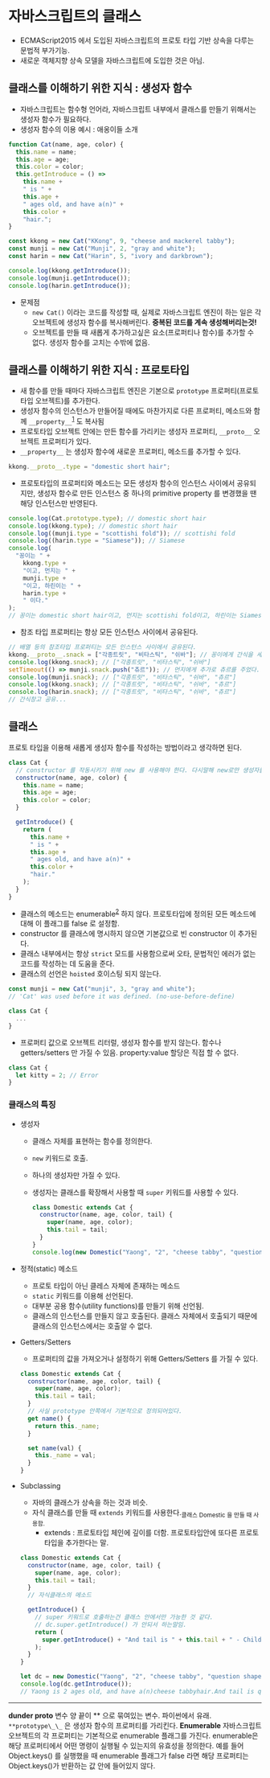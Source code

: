 # 자바스크립트의 클래스

- ECMAScript2015 에서 도입된 자바스크립트의 프로토 타입 기반 상속을 다루는 문법적 부가기능.
- 새로운 객체지향 상속 모델을 자바스크립트에 도입한 것은 아님.

## 클래스를 이해하기 위한 지식 : 생성자 함수

- 자바스크립트는 함수형 언어라, 자바스크립트 내부에서 클래스를 만들기 위해서는 생성자 함수가 필요하다.
- 생성자 함수의 이용 예시 : 애옹이들 소개

```javascript
function Cat(name, age, color) {
  this.name = name;
  this.age = age;
  this.color = color;
  this.getIntroduce = () =>
    this.name +
    " is " +
    this.age +
    " ages old, and have a(n)" +
    this.color +
    "hair.";
}

const kkong = new Cat("KKong", 9, "cheese and mackerel tabby");
const munji = new Cat("Munji", 2, "gray and white");
const harin = new Cat("Harin", 5, "ivory and darkbrown");

console.log(kkong.getIntroduce());
console.log(munji.getIntroduce());
console.log(harin.getIntroduce());
```

- 문제점
  - `new Cat()` 이라는 코드를 작성할 때, 실제로 자바스크립트 엔진이 하는 일은 각 오브젝트에 생성자 함수를 복사해버린다. **중복된 코드를 계속 생성해버리는것!**
  - 오브젝트를 만들 때 새롭게 추가하고싶은 요소(프로퍼티나 함수)를 추가할 수 없다. 생성자 함수를 고치는 수밖에 없음.

## 클래스를 이해하기 위한 지식 : 프로토타입

- 새 함수를 만들 때마다 자바스크립트 엔진은 기본으로 `prototype` 프로퍼티(프로토 타입 오브젝트)를 추가한다.
- 생성자 함수의 인스턴스가 만들어질 때에도 마찬가지로 다른 프로퍼티, 메소드와 함께 `__property__`<sup>[1](#dunder)</sup> 도 복사됨
- 프로토타입 오브젝트 안에는 만든 함수를 가리키는 생성자 프로퍼티, `__proto__` 오브젝트 프로퍼티가 있다.
- `__property__` 는 생성자 함수에 새로운 프로퍼티, 메소드를 추가할 수 있다.

```javascript : 꽁이의 종을 추가하자.
kkong.__proto__.type = "domestic short hair";
```

- 프로토타입의 프로퍼티와 메소드는 모든 생성자 함수의 인스턴스 사이에서 공유되지만, 생성자 함수로 만든 인스턴스 중 하나의 primitive property 를 변경했을 땐 해당 인스턴스만 반영된다.

```javascript : 애옹이들의 종
console.log(Cat.prototype.type); // domestic short hair
console.log(kkong.type); // domestic short hair
console.log((munji.type = "scottishi fold")); // scottishi fold
console.log((harin.type = "Siamese")); // Siamese
console.log(
  "꽁이는 " +
    kkong.type +
    "이고, 먼지는 " +
    munji.type +
    "이고, 하린이는 " +
    harin.type +
    " 이다."
);
// 꽁이는 domestic short hair이고, 먼지는 scottishi fold이고, 하린이는 Siamese 이다.
```

- 참조 타입 프로퍼티는 항상 모든 인스턴스 사이에서 공유된다.

```javascript : 애옹이들 간식주기
// 배열 등의 참조타입 프로퍼티는 모든 인스턴스 사이에서 공유된다.
kkong.__proto__.snack = ["각종트릿", "비타스틱", "쉬바"]; // 꽁이에게 간식을 세개 주었다.
console.log(kkong.snack); // ["각종트릿", "비타스틱", "쉬바"]
setTimeout(() => munji.snack.push("츄르")); // 먼지에게 추가로 츄르를 주었다.
console.log(munji.snack); // ["각종트릿", "비타스틱", "쉬바", "츄르"]
console.log(kkong.snack); // ["각종트릿", "비타스틱", "쉬바", "츄르"]
console.log(harin.snack); // ["각종트릿", "비타스틱", "쉬바", "츄르"]
// 간식창고 공유...
```

## 클래스

프로토 타입을 이용해 새롭게 생성자 함수를 작성하는 방법이라고 생각하면 된다.

```javascript : 아까 만들었던 생성자 함수 Cat 을 클래스로 만들어보자.
class Cat {
  // constructor 를 작동시키기 위해 new 를 사용해야 한다. 다시말해 new로만 생성자를 호출할 수 있음.
  constructor(name, age, color) {
    this.name = name;
    this.age = age;
    this.color = color;
  }

  getIntroduce() {
    return (
      this.name +
      " is " +
      this.age +
      " ages old, and have a(n)" +
      this.color +
      "hair."
    );
  }
}
```

- 클래스의 메소드는 enumerable<sup>[2](#enumerable)</sup> 하지 않다. 프로토타입에 정의된 모든 메소드에 대해 이 플래그를 false 로 설정함.
- constructor 를 클래스에 명시하지 않으면 기본값으로 빈 constructor 이 추가된다.
- 클래스 내부에서는 항상 `strict` 모드를 사용함으로써 오타, 문법적인 에러가 없는 코드를 작성하는 데 도움을 준다.
- 클래스의 선언은 `hoisted` 호이스팅 되지 않는다.

```javascript
const munji = new Cat("munji", 3, "gray and white");
// 'Cat' was used before it was defined. (no-use-before-define)

class Cat {
  ...
}
```

- 프로퍼티 값으로 오브젝트 리터럴, 생성자 함수를 받지 않는다. 함수나 getters/setters 만 가질 수 있음. property:value 할당은 직접 할 수 없다.

```javascript
class Cat {
  let kitty = 2; // Error
}
```

### 클래스의 특징

- 생성자

  - 클래스 자체를 표현하는 함수를 정의한다.
  - `new` 키워드로 호출.
  - 하나의 생성자만 가질 수 있다.
  - 생성자는 클래스를 확장해서 사용할 때 `super` 키워드를 사용할 수 있다.

    ```javascript
    class Domestic extends Cat {
      constructor(name, age, color, tail) {
        super(name, age, color);
        this.tail = tail;
      }
    }
    console.log(new Domestic("Yaong", "2", "cheese tabby", "question shape"));
    ```

- 정적(static) 메소드

  - 프로토 타입이 아닌 클레스 자체에 존재하는 메소드
  - `static` 키워드를 이용해 선언된다.
  - 대부분 공용 함수(utility functions)를 만들기 위해 선언됨.
  - 클래스의 인스턴스를 만들지 않고 호출된다. 클래스 자체에서 호출되기 때문에 클래스의 인스턴스에서는 호출알 수 없다.

- Getters/Setters

  - 프로퍼티의 값을 가져오거나 설정하기 위해 Getters/Setters 를 가질 수 있다.

  ```javascript
  class Domestic extends Cat {
    constructor(name, age, color, tail) {
      super(name, age, color);
      this.tail = tail;
    }
    // 사실 prototype 안쪽에서 기본적으로 정의되어있다.
    get name() {
      return this._name;
    }

    set name(val) {
      this._name = val;
    }
  }
  ```

- Subclassing

  - 자바의 클래스가 상속을 하는 것과 비슷.
  - 자식 클래스를 만들 때 `extends` 키워드를 사용한다.<sub>클래스 Domestic 을 만들 때 사용함.</sub>
    - extends : 프로토타입 체인에 깊이를 더함. 프로토타입안에 또다른 프로토타입을 추가한다는 말.

  ```javascript
  class Domestic extends Cat {
    constructor(name, age, color, tail) {
      super(name, age, color);
      this.tail = tail;
    }
    // 자식클래스의 메소드

    getIntroduce() {
      // super 키워드로 호출하는건 클래스 안에서만 가능한 것 같다.
      // dc.super.getIntroduce() 가 안되서 하는말임.
      return (
        super.getIntroduce() + "And tail is " + this.tail + " - Child class"
      );
    }
  }

  let dc = new Domestic("Yaong", "2", "cheese tabby", "question shape");
  console.log(dc.getIntroduce());
  // Yaong is 2 ages old, and have a(n)cheese tabbyhair.And tail is question shape - Child class
  ```

---

<strong id="dunder">dunder proto</strong> 변수 양 끝이 ** 으로 묶여있는 변수. 파이썬에서 유래. `**prototype\_\_` 은 생성자 함수의 프로퍼티를 가리킨다.
<strong id="enumerable">Enumerable</strong> 자바스크립트 오브젝트의 각 프로퍼티는 기본적으로 enumerable 플래그를 가진다. enumerable은 해당 프로퍼티에서 어떤 명령이 실행될 수 있는지의 유효성을 정의한다. 예를 들어 Object.keys() 를 실행했을 때 enumerable 플래그가 false 라면 해당 프로퍼티는 Object.keys()가 반환하는 값 안에 들어있지 않다.
